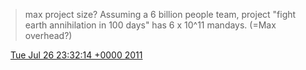 > max project size? Assuming a 6 billion people team, project "fight earth annihilation in 100 days" has 6 x 10^11 mandays\. \(\=Max overhead?\)

<img src="../../media/tweet.ico" width="12" /> [Tue Jul 26 23:32:14 +0000 2011](https://twitter.com/DromerDenker/status/95999901497954304)